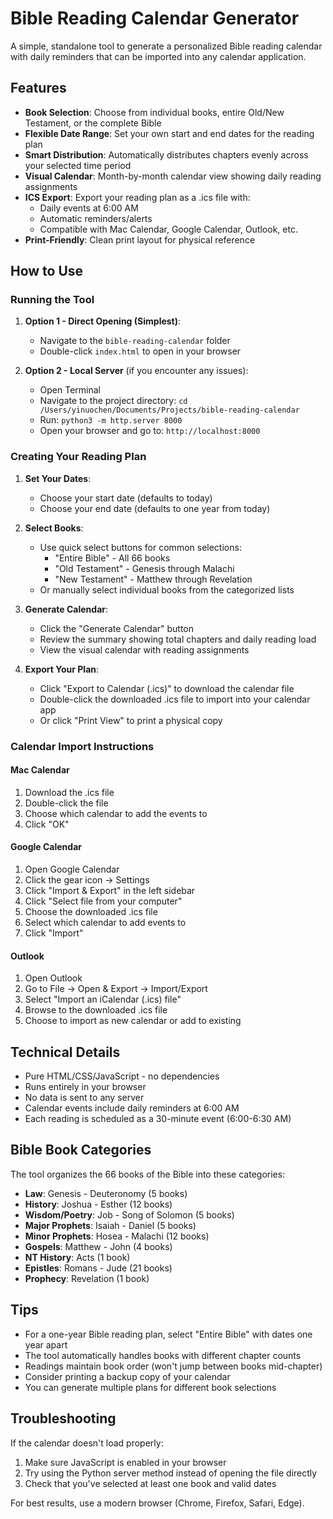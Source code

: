 # Bible Reading Calendar Generator

A simple, standalone tool to generate a personalized Bible reading calendar with daily reminders that can be imported into any calendar application.

## Features

- **Book Selection**: Choose from individual books, entire Old/New Testament, or the complete Bible
- **Flexible Date Range**: Set your own start and end dates for the reading plan
- **Smart Distribution**: Automatically distributes chapters evenly across your selected time period
- **Visual Calendar**: Month-by-month calendar view showing daily reading assignments
- **ICS Export**: Export your reading plan as a .ics file with:
  - Daily events at 6:00 AM
  - Automatic reminders/alerts
  - Compatible with Mac Calendar, Google Calendar, Outlook, etc.
- **Print-Friendly**: Clean print layout for physical reference

## How to Use

### Running the Tool

1. **Option 1 - Direct Opening (Simplest)**:
   - Navigate to the `bible-reading-calendar` folder
   - Double-click `index.html` to open in your browser

2. **Option 2 - Local Server** (if you encounter any issues):
   - Open Terminal
   - Navigate to the project directory: `cd /Users/yinuochen/Documents/Projects/bible-reading-calendar`
   - Run: `python3 -m http.server 8000`
   - Open your browser and go to: `http://localhost:8000`

### Creating Your Reading Plan

1. **Set Your Dates**:
   - Choose your start date (defaults to today)
   - Choose your end date (defaults to one year from today)

2. **Select Books**:
   - Use quick select buttons for common selections:
     - "Entire Bible" - All 66 books
     - "Old Testament" - Genesis through Malachi
     - "New Testament" - Matthew through Revelation
   - Or manually select individual books from the categorized lists

3. **Generate Calendar**:
   - Click the "Generate Calendar" button
   - Review the summary showing total chapters and daily reading load
   - View the visual calendar with reading assignments

4. **Export Your Plan**:
   - Click "Export to Calendar (.ics)" to download the calendar file
   - Double-click the downloaded .ics file to import into your calendar app
   - Or click "Print View" to print a physical copy

### Calendar Import Instructions

#### Mac Calendar
1. Download the .ics file
2. Double-click the file
3. Choose which calendar to add the events to
4. Click "OK"

#### Google Calendar
1. Open Google Calendar
2. Click the gear icon → Settings
3. Click "Import & Export" in the left sidebar
4. Click "Select file from your computer"
5. Choose the downloaded .ics file
6. Select which calendar to add events to
7. Click "Import"

#### Outlook
1. Open Outlook
2. Go to File → Open & Export → Import/Export
3. Select "Import an iCalendar (.ics) file"
4. Browse to the downloaded .ics file
5. Choose to import as new calendar or add to existing

## Technical Details

- Pure HTML/CSS/JavaScript - no dependencies
- Runs entirely in your browser
- No data is sent to any server
- Calendar events include daily reminders at 6:00 AM
- Each reading is scheduled as a 30-minute event (6:00-6:30 AM)

## Bible Book Categories

The tool organizes the 66 books of the Bible into these categories:

- **Law**: Genesis - Deuteronomy (5 books)
- **History**: Joshua - Esther (12 books)
- **Wisdom/Poetry**: Job - Song of Solomon (5 books)
- **Major Prophets**: Isaiah - Daniel (5 books)
- **Minor Prophets**: Hosea - Malachi (12 books)
- **Gospels**: Matthew - John (4 books)
- **NT History**: Acts (1 book)
- **Epistles**: Romans - Jude (21 books)
- **Prophecy**: Revelation (1 book)

## Tips

- For a one-year Bible reading plan, select "Entire Bible" with dates one year apart
- The tool automatically handles books with different chapter counts
- Readings maintain book order (won't jump between books mid-chapter)
- Consider printing a backup copy of your calendar
- You can generate multiple plans for different book selections

## Troubleshooting

If the calendar doesn't load properly:
1. Make sure JavaScript is enabled in your browser
2. Try using the Python server method instead of opening the file directly
3. Check that you've selected at least one book and valid dates

For best results, use a modern browser (Chrome, Firefox, Safari, Edge).